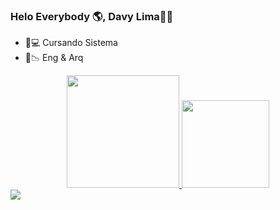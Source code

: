 ### Helo Everybody 🌎, Davy Lima✌🏼 

- 📱💻 Cursando Sistema 
- 📐📉 Eng & Arq
<div align="center">
  <a href="https://github.com/davygflima">
  <img height="180em" src="https://github-readme-stats.vercel.app/api?username=davygflima&show_icons=true&theme=darck&include_all_commits=true&count_private=true"/>
  <img height="140em" src="https://github-readme-stats.vercel.app/api/top-langs/?username=davygflima&layout=compact&langs_count=7&theme=darck"/>
</div>
  <div> 
  <a href="https://www.instagram.com/davyguilherme_lima" target="_blank"><img src="https://img.shields.io/badge/-Instagram-%23E4405F?style=for-the-badge&logo=instagram&logoColor=white" target="_blank"></a>

  </div>
  

